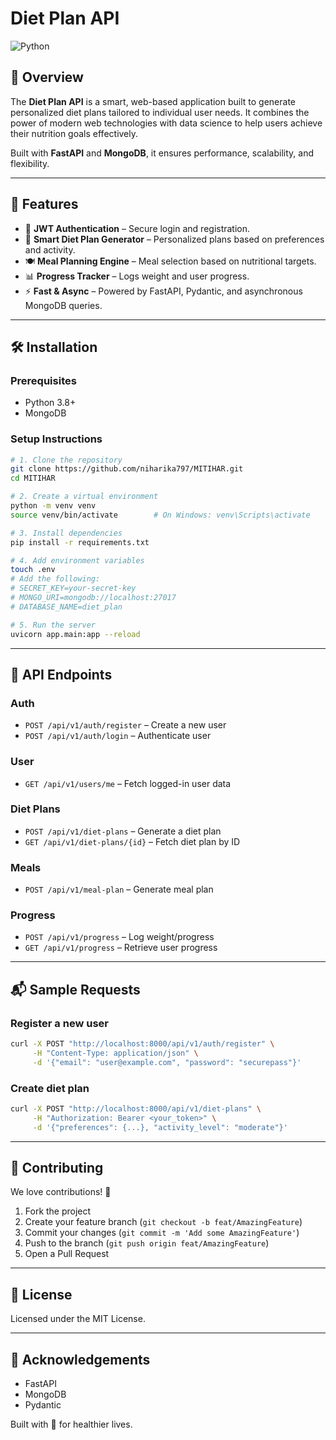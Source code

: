
# Diet Plan API

![Python](https://img.shields.io/badge/Python-100%25-blue)

## 🌟 Overview

The **Diet Plan API** is a smart, web-based application built to generate personalized diet plans tailored to individual user needs. It combines the power of modern web technologies with data science to help users achieve their nutrition goals effectively.

Built with **FastAPI** and **MongoDB**, it ensures performance, scalability, and flexibility.

---

## 🚀 Features

- 🔐 **JWT Authentication** – Secure login and registration.
- 🥗 **Smart Diet Plan Generator** – Personalized plans based on preferences and activity.
- 🍽 **Meal Planning Engine** – Meal selection based on nutritional targets.
- 📊 **Progress Tracker** – Logs weight and user progress.
- ⚡ **Fast & Async** – Powered by FastAPI, Pydantic, and asynchronous MongoDB queries.

---

## 🛠 Installation

### Prerequisites
- Python 3.8+
- MongoDB

### Setup Instructions

```bash
# 1. Clone the repository
git clone https://github.com/niharika797/MITIHAR.git
cd MITIHAR

# 2. Create a virtual environment
python -m venv venv
source venv/bin/activate        # On Windows: venv\Scripts\activate

# 3. Install dependencies
pip install -r requirements.txt

# 4. Add environment variables
touch .env
# Add the following:
# SECRET_KEY=your-secret-key
# MONGO_URI=mongodb://localhost:27017
# DATABASE_NAME=diet_plan

# 5. Run the server
uvicorn app.main:app --reload
```

---

## 🔌 API Endpoints

### Auth
- `POST /api/v1/auth/register` – Create a new user  
- `POST /api/v1/auth/login` – Authenticate user  

### User
- `GET /api/v1/users/me` – Fetch logged-in user data  

### Diet Plans
- `POST /api/v1/diet-plans` – Generate a diet plan  
- `GET /api/v1/diet-plans/{id}` – Fetch diet plan by ID  

### Meals
- `POST /api/v1/meal-plan` – Generate meal plan  

### Progress
- `POST /api/v1/progress` – Log weight/progress  
- `GET /api/v1/progress` – Retrieve user progress  

---

## 📬 Sample Requests

### Register a new user
```bash
curl -X POST "http://localhost:8000/api/v1/auth/register" \
     -H "Content-Type: application/json" \
     -d '{"email": "user@example.com", "password": "securepass"}'
```

### Create diet plan
```bash
curl -X POST "http://localhost:8000/api/v1/diet-plans" \
     -H "Authorization: Bearer <your_token>" \
     -d '{"preferences": {...}, "activity_level": "moderate"}'
```

---

## 🤝 Contributing

We love contributions! 🎉

1. Fork the project  
2. Create your feature branch (`git checkout -b feat/AmazingFeature`)  
3. Commit your changes (`git commit -m 'Add some AmazingFeature'`)  
4. Push to the branch (`git push origin feat/AmazingFeature`)  
5. Open a Pull Request  

---

## 📄 License

Licensed under the MIT License.

---

## 🙏 Acknowledgements

- FastAPI  
- MongoDB  
- Pydantic  

Built with 💚 for healthier lives.
